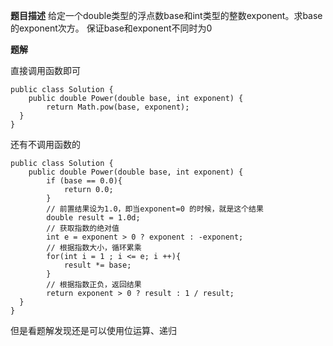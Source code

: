 **题目描述**
给定一个double类型的浮点数base和int类型的整数exponent。求base的exponent次方。
保证base和exponent不同时为0

**题解**

直接调用函数即可
```
public class Solution {
    public double Power(double base, int exponent) {
        return Math.pow(base, exponent);
  }
}
```


还有不调用函数的
```
public class Solution {
    public double Power(double base, int exponent) {
        if (base == 0.0){
            return 0.0;
        }
        // 前置结果设为1.0，即当exponent=0 的时候，就是这个结果
        double result = 1.0d;
        // 获取指数的绝对值
        int e = exponent > 0 ? exponent : -exponent;
        // 根据指数大小，循环累乘
        for(int i = 1 ; i <= e; i ++){
            result *= base;
        }
        // 根据指数正负，返回结果
        return exponent > 0 ? result : 1 / result;
  }
}
```


但是看题解发现还是可以使用位运算、递归
